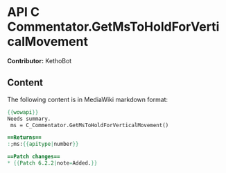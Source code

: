 # API C Commentator.GetMsToHoldForVerticalMovement

**Contributor:** KethoBot

## Content

The following content is in MediaWiki markdown format:

```mediawiki
{{wowapi}}
Needs summary.
 ms = C_Commentator.GetMsToHoldForVerticalMovement()

==Returns==
:;ms:{{apitype|number}}

==Patch changes==
* {{Patch 6.2.2|note=Added.}}
```